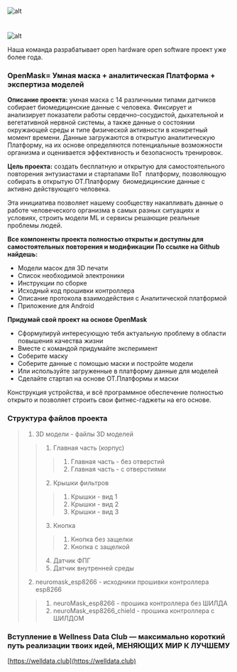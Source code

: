 ![alt](https://welldata.club/img/23794339.png)
#
![alt](https://welldata.club/img/23835017.gif)

Наша команда разрабатывает open hardware open software проект уже более года.

### OpenMask= Умная маска + аналитическая Платформа + экспертиза моделей

**Описание проекта:** умная маска с 14 различными типами датчиков собирает биомедицинские данные с человека. Фиксирует и анализирует показатели работы сердечно-сосудистой, дыхательной и вегетативной нервной системы, а также данные о состоянии окружающей среды и типе физической активности в конкретный момент времени. Данные загружаются в открытую аналитическую Платформу, на их основе определяются потенциальные возможности организма и оценивается эффективность и безопасность тренировок.

**Цель проекта:**  создать бесплатную и открытую для самостоятельного повторения энтузиастами и стартапами IIoT  платформу, позволяющую собирать в открытую ОТ.Платформу  биомедицинские данные с активно действующего человека.

Эта инициатива позволяет нашему сообществу накапливать данные о работе человеческого организма в самых разных ситуациях и условиях, строить модели ML и сервисы решающие реальные проблемы людей.

**Все компоненты проекта полностью открыты и доступны для самостоятельных повторения и модификации**
**По ссылке на Github найдешь:**
+ Модели масок для 3D печати
+ Список необходимой электроники 
+ Инструкции по сборке 
+ Исходный код прошивки контроллера
+ Описание протокола взаимодействия с Аналитической платформой
+ Приложение для Android

**Придумай свой проект на основе OpenMask**
+ Сформулируй интересующую тебя актуальную проблему в области повышения качества жизни
+ Вместе с командой придумайте эксперимент
+ Соберите маску
+ Соберите данные с помощью маски и постройте модели
+ Или используйте загруженные в платформу данные для моделей
+ Сделайте стартап на основе ОТ.Платформы и маски

Конструкция устройства, и всё программное обеспечение полностью открыто и позволяет строить свои фитнес-гаджеты на его основе.

### Структура файлов проекта
> 1. 3D модели - файлы 3D моделей
> > 1. Главная часть (корпус) 
> > > 1. Главная часть - без отверстий
> > > 2. Главная часть - с отверстиями
> > 2. Крышки фильтров
> > > 1. Крышки - вид 1
> > > 2. Крышки - вид 2
> > > 3. Крышки - вид 3
> > 3. Кнопка
> > > 1. Кнопка без защелки
> > > 2. Кнопка с защелкой
> > 4. Датчик ФПГ
> > 6. Датчик внутренней среды
> 2. neuromask_esp8266 - исходники прошивки контроллера esp8266
> > 1. neuroMask_esp8266 - прошика контроллера без ШИЛДА
> > 2. neuroMask_esp8266_chield - прошика контроллера с ШИЛДОМ

### Вступление в Wellness Data Club — максимально короткий путь реализации твоих идей, МЕНЯЮЩИХ МИР К ЛУЧШЕМУ
[https://welldata.club](https://welldata.club)
